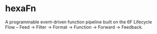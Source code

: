 # hexaFn
A programmable event-driven function pipeline built on the 6F Lifecycle Flow – Feed → Filter → Format → Function → Forward → Feedback.
